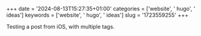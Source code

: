 +++
date = '2024-08-13T15:27:35+01:00'
categories = ['website', 
' hugo', 
' ideas']
keywords = ['website', 
' hugo', 
' ideas']
slug = '1723559255'
+++

Testing a post from iOS, with multiple tags.